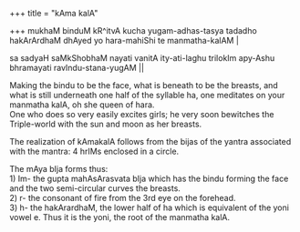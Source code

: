 +++
title = "kAma kalA"

+++
mukhaM binduM kR^itvA kucha yugam-adhas-tasya tadadho hakArArdhaM dhAyed
yo hara-mahiShi te manmatha-kalAM |  
  
sa sadyaH saMkShobhaM nayati vanitA ity-ati-laghu trilokIm apy-Ashu
bhramayati ravIndu-stana-yugAM ||

Making the bindu to be the face, what is beneath to be the breasts, and
what is still underneath one half of the syllable ha, one meditates on
your manmatha kalA, oh she queen of hara.  
One who does so very easily excites girls; he very soon bewitches the
Triple-world with the sun and moon as her breasts.

The realization of kAmakalA follows from the bijas of the yantra
associated with the mantra: 4 hrIMs enclosed in a circle.

The mAya bIja forms thus:  
1\) Im- the gupta mahAsArasvata bIja which has the bindu forming the
face and the two semi-circular curves the breasts.  
2\) r- the consonant of fire from the 3rd eye on the forehead.  
3\) h- the hakArardhaM, the lower half of ha which is equivalent of the
yoni vowel e. Thus it is the yoni, the root of the manmatha kalA.
